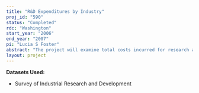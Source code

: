 ```yaml
---
title: "R&D Expenditures by Industry"
proj_id: "590"
status: "Completed"
rdc: "Washington"
start_year: "2006"
end_year: "2007"
pi: "Lucia S Foster"
abstract: "The project will examine total costs incurred for research and development (by Federal and by company) from the RD-1 survey for the entire time period available (1972-latest year available). The expenditure data will be used for two purposes: (1) to improve the industry performed R&D capital stock and (2) to generate a government funded R&D capital stock. The stocks will be included as variables in an industry-level translog variable cost function estimation. The returns to total R&D investment and the returns to capital stock of government funded R&D will be estimated. "
layout: project
---
```


**Datasets Used:**

  - Survey of Industrial Research and Development 

